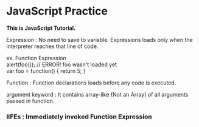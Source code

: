 <h1>JavaScript Practice</h1>

  <strong>This is JavaScript Tutorial.</strong>


<div><p>Expression : No need to save to variable. Expressions loads only when the interpreter reaches that line of code.</p>
<p>ex. Function Expression<br>
alert(foo()); // ERROR! foo wasn't loaded yet<br>
var foo = function() { return 5; } 
</p>

</div>
<div><p>Function : Function declarations loads before any code is executed.</p></div>

<div>
    <p>argument keyword : It contains array-like (Not an Array) of all arguments passed in function.</p>
</div>

<div>
    <h3>IIFEs : Immediately invoked Function Expression</h3>
</div>